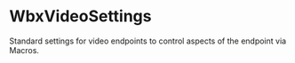 # WbxVideoSettings

Standard settings for video endpoints to control aspects of the endpoint via Macros.
